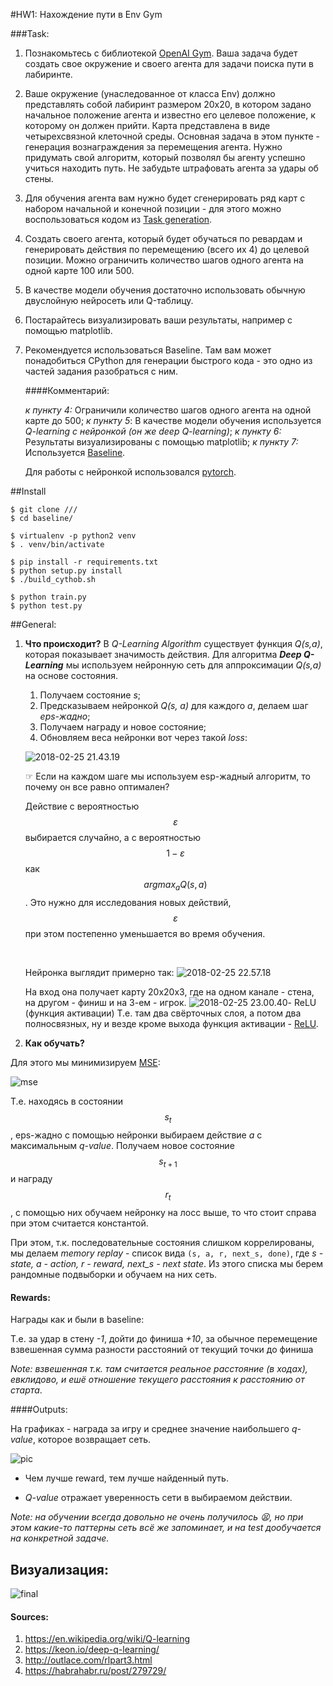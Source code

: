 #HW1: Нахождение пути в Env Gym

###Task:

1. Познакомьтесь с библиотекой [OpenAI Gym](https://gym.openai.com/read-only.html). Ваша задача будет создать свое окружение и своего агента для задачи поиска пути в лабиринте.

2. Ваше окружение (унаследованное от класса Env) должно представлять собой лабиринт размером 20x20, в котором задано начальное положение агента и известно его целевое положение, к которому он должен прийти. Карта представлена в виде четырехсвязной клеточной среды. Основная задача в этом пункте - генерация вознаграждения за перемещения агента. Нужно придумать свой алгоритм, который позволял бы агенту успешно учиться находить путь. Не забудьте штрафовать агента за удары об стены.

3. Для обучения агента вам нужно будет сгенерировать ряд карт с набором начальной и конечной позиции - для этого можно воспользоваться кодом из [Task generation](https://github.com/cog-isa/isyt2017rl/tree/master/baseline/prepare).

4. Создать своего агента, который будет обучаться по ревардам и генерировать действия по перемещению (всего их 4) до целевой позиции. Можно ограничить количество шагов одного агента на одной карте 100 или 500.

5. В качестве модели обучения достаточно использовать обычную двуслойную нейросеть или Q-таблицу.

6. Постарайтесь визуализировать ваши результаты, например с помощью matplotlib.

7. Рекомендуется использоваться Baseline. Там вам может понадобиться CPython для генерации быстрого кода - это одно из частей задания разобраться с ним.

   ####Комментарий:

   *к пункту 4:* Ограничили количество шагов одного агента на одной карте до 500;
   *к пункту 5*: В качестве модели обучения используется *Q-learning с нейронкой (он же deep Q-learning)*;
   *к пункту 6:* Результаты визуализированы с помощью matplotlib;
   *к пункту 7:* Используется [Baseline](https://github.com/cog-isa/isyt2017rl).

   Для работы с нейронкой использовался [pytorch](http://pytorch.org). 

##Install

```sudo pip install -r requirements.txt
$ git clone ///
$ cd baseline/ 

$ virtualenv -p python2 venv
$ . venv/bin/activate 
 
$ pip install -r requirements.txt
$ python setup.py install
$ ./build_cythob.sh

$ python train.py
$ python test.py
```



##General:

1. **Что происходит?**
   В *Q-Learning Algorithm* существует функция *Q(s,a)*, которая показывает значимость действия. Для алгоритма ***Deep Q-Learning***  мы используем нейронную сеть для аппроксимации *Q(s,a)* на основе состояния. 
   ​

   1) Получаем состояние *s*;
   2) Предсказываем нейронкой *Q(s, a)* для каждого *a*, делаем шаг *eps-жадно*;
   3) Получаем награду и новое состояние;
   4) Обновляем веса нейронки вот через такой *loss*:

   ![2018-02-25 21.43.19](https://i.imgur.com/SxmoIGw.jpg)

   ☞ Если на каждом шаге мы используем esp-жадный алгоритм, то почему он все равно оптимален? 

   Действие с вероятностью $$ε$$ выбирается случайно, а с вероятностью $$1 − ε$$ как $$argmax_{a} Q(s, a)$$. Это нужно для исследования новых действий, $$ε$$ при этом постепенно уменьшается во время обучения. 

   ​

   Нейронка выглядит примерно так:
   ![2018-02-25 22.57.18](https://i.imgur.com/pikpv4B.jpg)

   На вход она получает карту 20х20х3, где на одном канале - стена, на другом - финиш и на 3-ем - игрок. 
   ![2018-02-25 23.00.40](https://i.imgur.com/YPhsD1q.jpg)- ReLU (функция активации) 
   Т.е. там два свёрточных слоя, а потом два полносвязных, ну и везде кроме выхода функция активации - [ReLU](https://en.wikipedia.org/wiki/Rectifier_(neural_networks)).

2. **Как обучать?**

Для этого мы минимизируем [MSE](https://en.wikipedia.org/wiki/Mean_squared_error):

![mse](https://i.imgur.com/KYN3yR8.jpg)

Т.е. находясь в состоянии $$s_t$$, eps-жадно с помощью нейронки выбираем действие *a* с максимальным *q-value*. Получаем новое состояние $$s_{t+1}$$ и награду $$r_t$$, с помощью них обучаем нейронку на лосс выше, то что стоит справа при этом считается константой.

При этом, т.к. последовательные состояния слишком коррелированы, мы делаем *memory replay* - список вида `(s, a, r, next_s, done)`, где *s - state, a - action, r - reward, next_s - next state*. 
Из этого списка мы берем рандомные подвыборки и обучаем на них сеть.



#### Rewards:

Награды как и были в baseline: 

Т.е. за удар в стену *-1*, дойти до финиша *+10*, за обычное перемещение взвешенная сумма разности расстояний от текущий точки до финиша

*Note: взвешенная т.к. там считается реальное расстояние (в ходах), евклидово, и ешё отношение текущего расстояния к расстоянию от старта*.

####Outputs:

На графиках - награда за игру и среднее значение наибольшего *q-value*, которое возвращает сеть. 

![pic](https://i.imgur.com/uIlN2P2.png)

- Чем лучше reward, тем лучше найденный путь. 


- *Q-value* отражает уверенность сети в выбираемом действии. 

*Note: на обучении всегда довольно не очень получилось 😫, но при этом какие-то паттерны сеть всё же запоминает, и на test дообучается на конкретной задаче.* 

##  Визуализация:

![final](https://media.giphy.com/media/2jMpykkeFEneZrNouP/giphy.gif)





#### Sources:

1. https://en.wikipedia.org/wiki/Q-learning
2. https://keon.io/deep-q-learning/
3. http://outlace.com/rlpart3.html
4. https://habrahabr.ru/post/279729/

